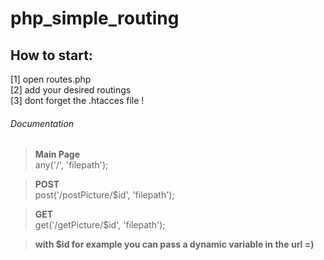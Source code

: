 # php_simple_routing

## How to start:

[1] open routes.php  
[2] add your desired routings  
[3] dont forget the .htacces file !  

###### Documentation

> **Main Page**  
> any('/', 'filepath');

> **POST**  
> post('/postPicture/$id', 'filepath');

> **GET**  
> get('/getPicture/$id', 'filepath');


> **with $id for example you can pass a dynamic variable in the url =)**


